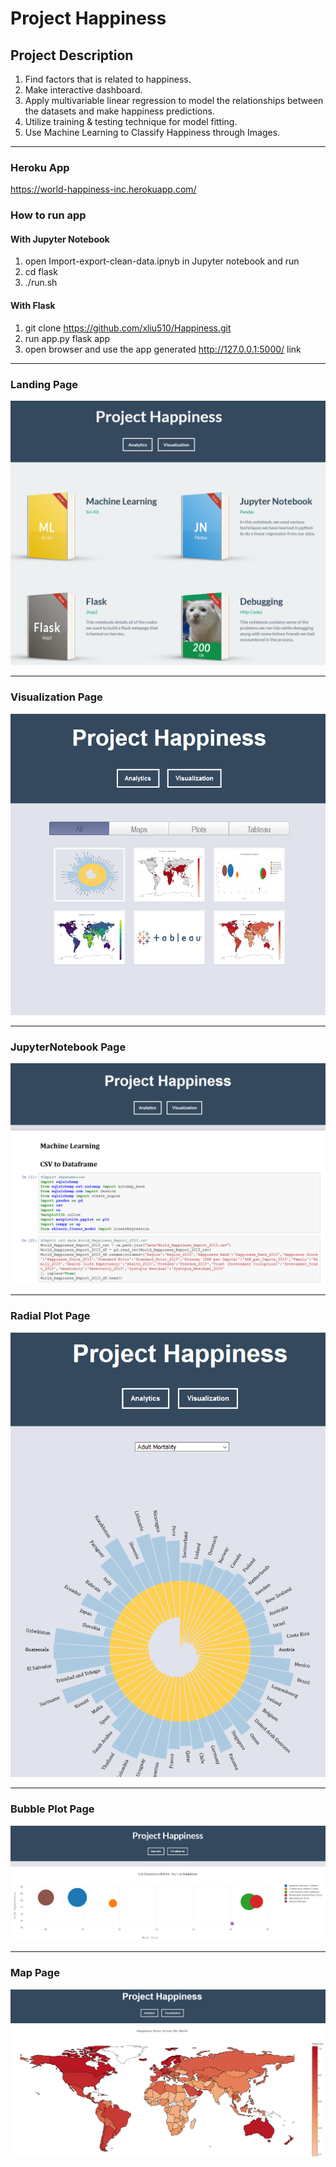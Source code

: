 # Project Happiness

## Project Description  
1) Find factors that is related to happiness.  
2) Make interactive dashboard.  
3) Apply multivariable linear regression to model the relationships between the datasets and make happiness predictions.  
4) Utilize training & testing technique for model fitting.
5) Use Machine Learning to Classify Happiness through Images.

<hr>

### Heroku App  
https://world-happiness-inc.herokuapp.com/

### How to run app

#### With Jupyter Notebook
1) open Import-export-clean-data.ipnyb in Jupyter notebook and run  
1) cd flask  
1) ./run.sh  

#### With Flask
1) git clone https://github.com/xliu510/Happiness.git
1) run app.py flask app
1) open browser and use the app generated http://127.0.0.1:5000/ link

<hr>

### Landing Page  

![LandingPageBookClosed](images/01_landing_page.png)

<hr>

### Visualization Page  
![VisualizationPage](images/02_visualization_page.png)
<hr>

### JupyterNotebook Page  

![JupyterNotebookPage](images/03_jupyter_notebook_page.png)

<hr>

### Radial Plot Page  

![RadialPlotPage](images/04_radial_plot_page.png)

<hr>

### Bubble Plot Page  

![BubblePlotPage](images/05_bubble_plot_page.png)

<hr>

### Map Page 

![MapPage](images/06_map_page.png)


